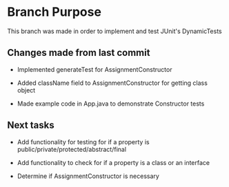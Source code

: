 # Branch Purpose

This branch was made in order to implement and test JUnit's DynamicTests

## Changes made from last commit

- Implemented generateTest for AssignmentConstructor

- Added className field to AssignmentConstructor for getting class object

- Made example code in App.java to demonstrate Constructor tests


## Next tasks

- Add functionality for testing for if a property is public/private/protected/abstract/final

- Add functionality to check for if a property is a class or an interface

- Determine if AssignmentConstructor is necessary
